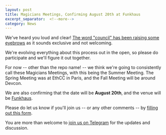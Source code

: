 ```yaml
---
layout: post
title: Magicians Meetings, Confirming August 20th at Funkhaus
excerpt_separator:  <!--more-->
category: News
---
```


We've heard you loud and clear! [The word "council" has been raising some eyebrows](https://ethereum-magicians.org/t/the-term-council-may-be-easily-misunderstood-by-ourselves-and-the-community/357) as it sounds exclusive and not welcoming.

We're evolving everything about this process out in the open, so please do participate and we'll figure it out together.

For now -- other than the repo name! -- we think we're going to consistently call these Magicians Meetings, with this being the Summer Meeting. The Spring Meeting was at EthCC in Paris, and the Fall Meeting will be around Devcon.

We are also confirming that the date will be **August 20th**, and the venue will be [Funkhaus](http://www.funkhaus-berlin.net/).

Please do let us know if you'll join us -- or any other comments -- by [filling out this form](https://docs.google.com/forms/d/e/1FAIpQLScNmzJK5Y3qxeauCo93Du9yJT9MONsfaF4GUsGAEqLID3MqBQ/viewform).

You are more than welcome to [join us on Telegram](https://t.me/ETHMagicians) for the updates and discussion.
<!-- more -->


